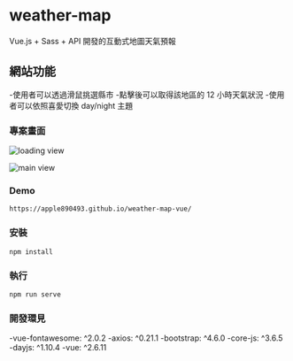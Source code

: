 # weather-map

Vue.js + Sass + API 開發的互動式地圖天氣預報

## 網站功能

-使用者可以透過滑鼠挑選縣市 -點擊後可以取得該地區的 12 小時天氣狀況 -使用者可以依照喜愛切換 day/night 主題

### 專案畫面

![loading view](https://github.com/apple890493/weather-map-vue/blob/main/pic/1.JPG=200x200)

![main view](https://github.com/apple890493/weather-map-vue/blob/main/pic/2.JPG=200x200)

### Demo

`https://apple890493.github.io/weather-map-vue/`

### 安裝

```
npm install
```

### 執行

```
npm run serve
```

### 開發環見

-vue-fontawesome: ^2.0.2
-axios: ^0.21.1
-bootstrap: ^4.6.0
-core-js: ^3.6.5
-dayjs: ^1.10.4
-vue: ^2.6.11
